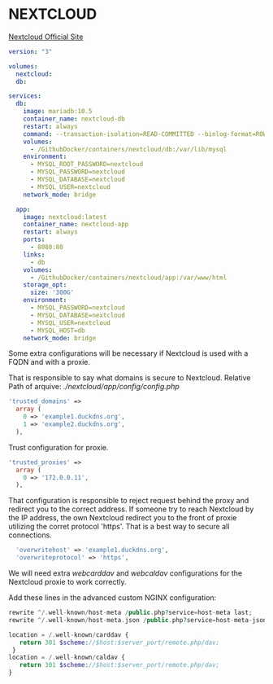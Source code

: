 # NEXTCLOUD

[Nextcloud Official Site](https://nextcloud.com/)

```yaml
version: "3"

volumes:
  nextcloud:
  db:

services:
  db:
    image: mariadb:10.5
    container_name: nextcloud-db
    restart: always
    command: --transaction-isolation=READ-COMMITTED --binlog-format=ROW
    volumes:
      - /GithubDocker/containers/nextcloud/db:/var/lib/mysql
    environment:
      - MYSQL_ROOT_PASSWORD=nextcloud
      - MYSQL_PASSWORD=nextcloud
      - MYSQL_DATABASE=nextcloud
      - MYSQL_USER=nextcloud
    network_mode: bridge

  app:
    image: nextcloud:latest
    container_name: nextcloud-app
    restart: always
    ports:
      - 8080:80
    links:
      - db
    volumes:
      - /GithubDocker/containers/nextcloud/app:/var/www/html
    storage_opt:
      size: '300G'
    environment:
      - MYSQL_PASSWORD=nextcloud
      - MYSQL_DATABASE=nextcloud
      - MYSQL_USER=nextcloud
      - MYSQL_HOST=db
    network_mode: bridge
```

Some extra configurations will be necessary if Nextcloud is used with a FQDN and with a proxie.

That is responsible to say what domains is secure to Nextcloud.
Relative Path of arquive: *./nextcloud/app/config/config.php*
```php
'trusted_domains' =>
  array (
    0 => 'example1.duckdns.org',
    1 => 'example2.duckdns.org',
  ),
```
Trust configuration for proxie.
```php
'trusted_proxies' =>
  array (
    0 => '172.0.0.11',
  ),
```
That configuration is responsible to reject request behind the proxy and redirect you to the correct address. If someone try to reach Nextcloud by the IP address, the own Nextcloud redirect you to the front of proxie utilizing the corret protocol 'https'. That is a best way to secure all connections.
```php
  'overwritehost' => 'example1.duckdns.org',
  'overwriteprotocol' => 'https',
```

We will need extra *webcarddav* and *webcaldav* configurations for the Nextcloud proxie to work correctly.

Add these lines in the advanced custom NGINX configuration:

```php
rewrite ^/.well-known/host-meta /public.php?service=host-meta last;
rewrite ^/.well-known/host-meta.json /public.php?service=host-meta-json last;

location = /.well-known/carddav {
   return 301 $scheme://$host:$server_port/remote.php/dav;
 }
location = /.well-known/caldav {
   return 301 $scheme://$host:$server_port/remote.php/dav;
}
```
